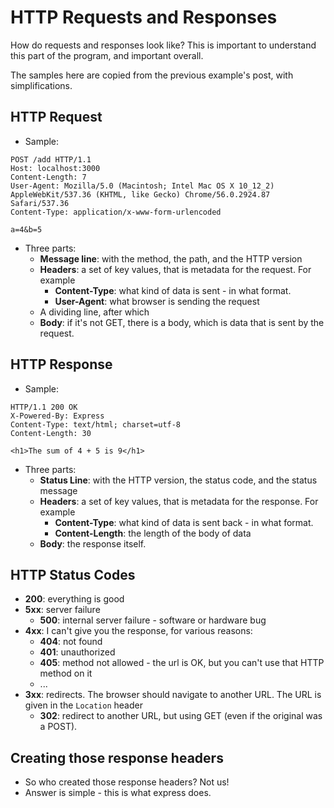 # HTTP Requests and Responses

How do requests and responses look like? This is important to understand this part of the program, and
important overall.

The samples here are copied from the previous example's post, with simplifications.

## HTTP Request

* Sample:

```http
POST /add HTTP/1.1
Host: localhost:3000
Content-Length: 7
User-Agent: Mozilla/5.0 (Macintosh; Intel Mac OS X 10_12_2) AppleWebKit/537.36 (KHTML, like Gecko) Chrome/56.0.2924.87 Safari/537.36
Content-Type: application/x-www-form-urlencoded

a=4&b=5
```

* Three parts:
  * **Message line**: with the method, the path, and the HTTP version
  * **Headers**: a set of key values, that is metadata for the request. For example
    * **Content-Type**: what kind of data is sent - in what format.
    * **User-Agent**: what browser is sending the request
  * A dividing line, after which
  * **Body**: if it's not GET, there is a body, which is data that is sent by the request.

## HTTP Response

* Sample:

```http
HTTP/1.1 200 OK
X-Powered-By: Express
Content-Type: text/html; charset=utf-8
Content-Length: 30

<h1>The sum of 4 + 5 is 9</h1>
```

* Three parts:
  * **Status Line**: with the HTTP version, the status code, and the status message
  * **Headers**: a set of key values, that is metadata for the response. For example
    * **Content-Type**: what kind of data is sent back - in what format.
    * **Content-Length**: the length of the body of data
  * **Body**: the response itself.

## HTTP Status Codes

* **200**: everything is good
* **5xx**: server failure
  * **500**: internal server failure - software or hardware bug
* **4xx**: I can't give you the response, for various reasons:
  * **404**: not found
  * **401**: unauthorized
  * **405**: method not allowed - the url is OK, but you can't use that HTTP method on it
  * ...
* **3xx**: redirects. The browser should navigate to another URL. The URL is given in the `Location` header
  * **302**: redirect to another URL, but using GET (even if the original was a POST).

## Creating those response headers

* So who created those response headers? Not us!
* Answer is simple - this is what express does.
